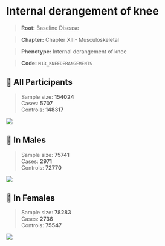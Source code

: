 # Internal derangement of knee

> **Root:** Baseline Disease  

> **Chapter:** Chapter XIII- Musculoskeletal  

> **Phenotype:** Internal derangement of knee  

> **Code:** `M13_KNEEDERANGEMENTS`

## 🧪 All Participants  
> Sample size: **154024**  
> Cases: **5707**  
> Controls: **148317**
<img src="/Disease/Figures/ALL/Incidence/M13_KNEEDERANGEMENTS.png"/>
<CsvTable src="/Disease/Data/ALL/Incidence/COX_M13_KNEEDERANGEMENTS.csv" label="🔍 View full results" />

## 👨 In Males  
> Sample size: **75741**  
> Cases: **2971**  
> Controls: **72770**
<img src="/Disease/Figures/Male/Incidence/M13_KNEEDERANGEMENTS.png"/>
<CsvTable src="/Disease/Data/Male/Incidence/COX_M13_KNEEDERANGEMENTS.csv" label="🔍 View full results" />

## 👩 In Females  
> Sample size: **78283**  
> Cases: **2736**  
> Controls: **75547**
<img src="/Disease/Figures/Female/Incidence/M13_KNEEDERANGEMENTS.png"/>
<CsvTable src="/Disease/Data/Female/Incidence/COX_M13_KNEEDERANGEMENTS.csv" label="🔍 View full results" />

